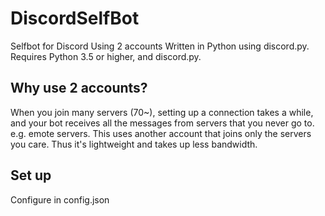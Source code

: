 # DiscordSelfBot
Selfbot for Discord Using 2 accounts
Written in Python using discord.py.
Requires Python 3.5 or higher, and discord.py.

## Why use 2 accounts?
When you join many servers (70~), setting up a connection
takes a while, and your bot receives all the messages from
servers that you never go to. e.g. emote servers.
This uses another account that joins only the servers you care.
Thus it's lightweight and takes up less bandwidth.

## Set up
Configure in config.json
